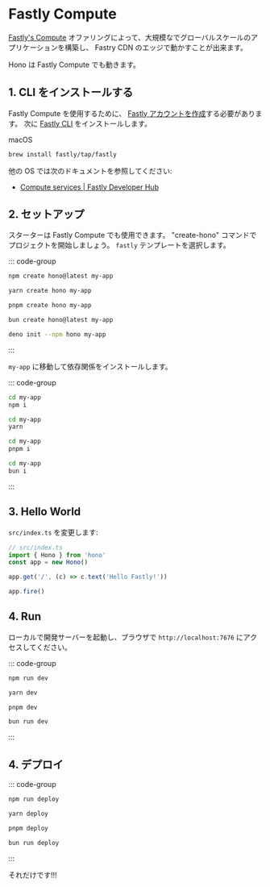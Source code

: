 # Fastly Compute

[Fastly's Compute](https://www.fastly.com/products/edge-compute) オファリングによって、大規模なでグローバルスケールのアプリケーションを構築し、 Fastry CDN のエッジで動かすことが出来ます。

Hono は Fastly Compute でも動きます。

## 1. CLI をインストールする

Fastly Compute を使用するために、 [Fastly アカウントを作成](https://www.fastly.com/jp/signup/)する必要があります。
次に [Fastly CLI](https://github.com/fastly/cli) をインストールします。

macOS

```sh
brew install fastly/tap/fastly
```

他の OS では次のドキュメントを参照してください:

- [Compute services | Fastly Developer Hub](https://developer.fastly.com/learning/compute/#download-and-install-the-fastly-cli)

## 2. セットアップ

スターターは Fastly Compute でも使用できます。
"create-hono" コマンドでプロジェクトを開始しましょう。
`fastly` テンプレートを選択します。

::: code-group

```sh [npm]
npm create hono@latest my-app
```

```sh [yarn]
yarn create hono my-app
```

```sh [pnpm]
pnpm create hono my-app
```

```sh [bun]
bun create hono@latest my-app
```

```sh [deno]
deno init --npm hono my-app
```

:::

`my-app` に移動して依存関係をインストールします。

::: code-group

```sh [npm]
cd my-app
npm i
```

```sh [yarn]
cd my-app
yarn
```

```sh [pnpm]
cd my-app
pnpm i
```

```sh [bun]
cd my-app
bun i
```

:::

## 3. Hello World

`src/index.ts` を変更します:

```ts
// src/index.ts
import { Hono } from 'hono'
const app = new Hono()

app.get('/', (c) => c.text('Hello Fastly!'))

app.fire()
```

## 4. Run

ローカルで開発サーバーを起動し、ブラウザで `http://localhost:7676` にアクセスしてください。

::: code-group

```sh [npm]
npm run dev
```

```sh [yarn]
yarn dev
```

```sh [pnpm]
pnpm dev
```

```sh [bun]
bun run dev
```

:::

## 4. デプロイ

::: code-group

```sh [npm]
npm run deploy
```

```sh [yarn]
yarn deploy
```

```sh [pnpm]
pnpm deploy
```

```sh [bun]
bun run deploy
```

:::

それだけです!!!
